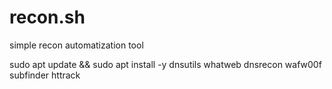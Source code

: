 # recon.sh
simple recon automatization tool 


sudo apt update && sudo apt install -y dnsutils whatweb dnsrecon wafw00f subfinder httrack

